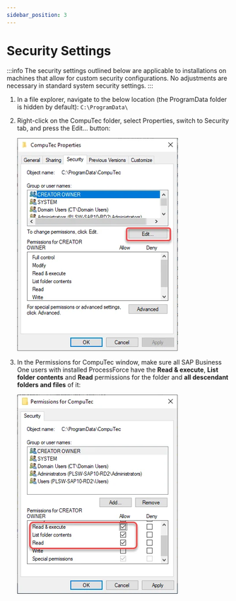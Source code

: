 ```yaml
---
sidebar_position: 3
---
```


# Security Settings

:::info
    The security settings outlined below are applicable to installations on machines that allow for custom security configurations. No adjustments are necessary in standard system security settings.
:::

1. In a file explorer, navigate to the below location (the ProgramData folder is hidden by default): `C:\ProgramData\`

2. Right-click on the CompuTec folder, select Properties, switch to Security tab, and press the Edit... button:

    ![Edit security properties](./media/security-settings/edit-security-properties.webp)

3. In the Permissions for CompuTec window, make sure all SAP Business One users with installed ProcessForce have the **Read & execute**, **List folder contents** and **Read** permissions for the folder and **all descendant folders and files** of it:

    ![Edit security properties set](./media/security-settings/edit-security-properties-set.webp)
